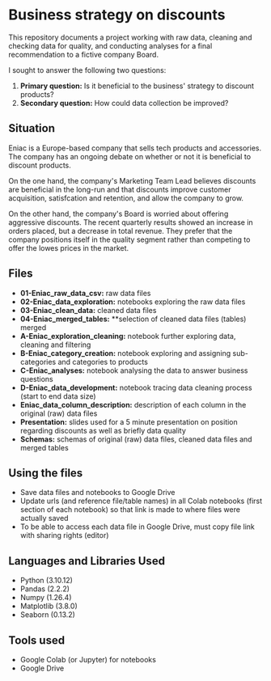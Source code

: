 # Business strategy on discounts
This repository documents a project working with raw data, cleaning and checking data for quality, and conducting analyses for a final recommendation to a fictive company Board.

I sought to answer the following two questions:
1. **Primary question:** Is it beneficial to the business' strategy to discount products?
2. **Secondary question:** How could data collection be improved?

## Situation
Eniac is a Europe-based company that sells tech products and accessories.  The company has an ongoing debate on whether or not it is beneficial to discount products.

On the one hand, the company's Marketing Team Lead believes discounts are beneficial in the long-run and that discounts improve customer acquisition, satisfcation and retention, and allow the company to grow.

On the other hand, the company's Board is worried about offering aggressive discounts.  The recent quarterly results showed an increase in orders placed, but a decrease in total revenue.  They prefer that the company positions itself in the quality segment rather than competing to offer the lowes prices in the market.

## Files
- **01-Eniac_raw_data_csv:** raw data files
- **02-Eniac_data_exploration:** notebooks exploring the raw data files
- **03-Eniac_clean_data:** cleaned data files
- **04-Eniac_merged_tables:** **selection of cleaned data files (tables) merged
- **A-Eniac_exploration_cleaning:** notebook further exploring data, cleaning and filtering
- **B-Eniac_category_creation:** notebook exploring and assigning sub-categories and categories to products
- **C-Eniac_analyses:** notebook analysing the data to answer business questions
- **D-Eniac_data_development:** notebook tracing data cleaning process (start to end data size)
- **Eniac_data_column_description:** description of each column in the original (raw) data files
- **Presentation:** slides used for a 5 minute presentation on position regarding discounts as well as briefly data quality
- **Schemas:** schemas of original (raw) data files, cleaned data files and merged tables

## Using the files
- Save data files and notebooks to Google Drive
- Update urls (and reference file/table names) in all Colab notebooks (first section of each notebook) so that link is made to where files were actually saved
- To be able to access each data file in Google Drive, must copy file link with sharing rights (editor)

## Languages and Libraries Used
- Python (3.10.12)
- Pandas (2.2.2)
- Numpy (1.26.4)
- Matplotlib (3.8.0)
- Seaborn (0.13.2)

## Tools used
- Google Colab (or Jupyter) for notebooks
- Google Drive

